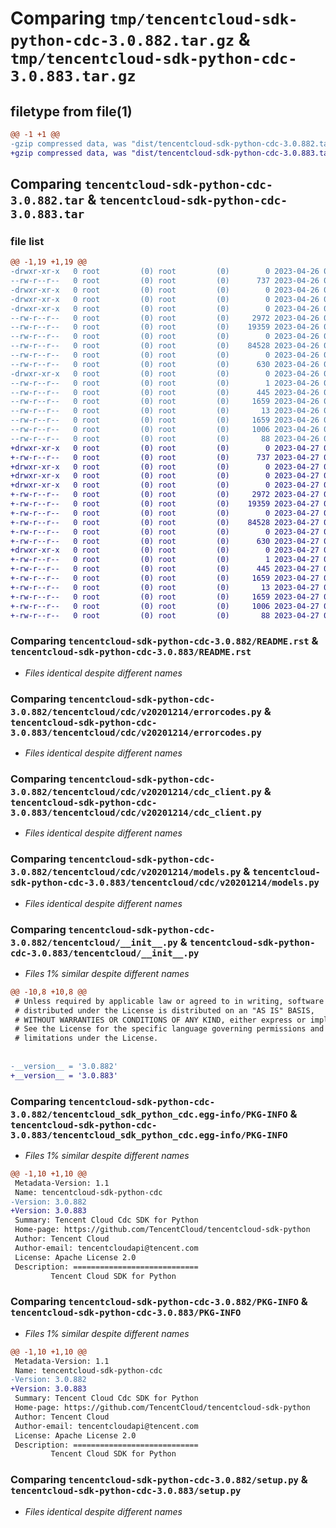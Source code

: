 # Comparing `tmp/tencentcloud-sdk-python-cdc-3.0.882.tar.gz` & `tmp/tencentcloud-sdk-python-cdc-3.0.883.tar.gz`

## filetype from file(1)

```diff
@@ -1 +1 @@
-gzip compressed data, was "dist/tencentcloud-sdk-python-cdc-3.0.882.tar", last modified: Wed Apr 26 03:01:13 2023, max compression
+gzip compressed data, was "dist/tencentcloud-sdk-python-cdc-3.0.883.tar", last modified: Thu Apr 27 00:20:15 2023, max compression
```

## Comparing `tencentcloud-sdk-python-cdc-3.0.882.tar` & `tencentcloud-sdk-python-cdc-3.0.883.tar`

### file list

```diff
@@ -1,19 +1,19 @@
-drwxr-xr-x   0 root         (0) root         (0)        0 2023-04-26 03:01:13.000000 tencentcloud-sdk-python-cdc-3.0.882/
--rw-r--r--   0 root         (0) root         (0)      737 2023-04-26 03:01:12.000000 tencentcloud-sdk-python-cdc-3.0.882/README.rst
-drwxr-xr-x   0 root         (0) root         (0)        0 2023-04-26 03:01:13.000000 tencentcloud-sdk-python-cdc-3.0.882/tencentcloud/
-drwxr-xr-x   0 root         (0) root         (0)        0 2023-04-26 03:01:13.000000 tencentcloud-sdk-python-cdc-3.0.882/tencentcloud/cdc/
-drwxr-xr-x   0 root         (0) root         (0)        0 2023-04-26 03:01:13.000000 tencentcloud-sdk-python-cdc-3.0.882/tencentcloud/cdc/v20201214/
--rw-r--r--   0 root         (0) root         (0)     2972 2023-04-26 03:01:12.000000 tencentcloud-sdk-python-cdc-3.0.882/tencentcloud/cdc/v20201214/errorcodes.py
--rw-r--r--   0 root         (0) root         (0)    19359 2023-04-26 03:01:12.000000 tencentcloud-sdk-python-cdc-3.0.882/tencentcloud/cdc/v20201214/cdc_client.py
--rw-r--r--   0 root         (0) root         (0)        0 2023-04-26 03:01:12.000000 tencentcloud-sdk-python-cdc-3.0.882/tencentcloud/cdc/v20201214/__init__.py
--rw-r--r--   0 root         (0) root         (0)    84528 2023-04-26 03:01:12.000000 tencentcloud-sdk-python-cdc-3.0.882/tencentcloud/cdc/v20201214/models.py
--rw-r--r--   0 root         (0) root         (0)        0 2023-04-26 03:01:12.000000 tencentcloud-sdk-python-cdc-3.0.882/tencentcloud/cdc/__init__.py
--rw-r--r--   0 root         (0) root         (0)      630 2023-04-26 03:01:12.000000 tencentcloud-sdk-python-cdc-3.0.882/tencentcloud/__init__.py
-drwxr-xr-x   0 root         (0) root         (0)        0 2023-04-26 03:01:13.000000 tencentcloud-sdk-python-cdc-3.0.882/tencentcloud_sdk_python_cdc.egg-info/
--rw-r--r--   0 root         (0) root         (0)        1 2023-04-26 03:01:13.000000 tencentcloud-sdk-python-cdc-3.0.882/tencentcloud_sdk_python_cdc.egg-info/dependency_links.txt
--rw-r--r--   0 root         (0) root         (0)      445 2023-04-26 03:01:13.000000 tencentcloud-sdk-python-cdc-3.0.882/tencentcloud_sdk_python_cdc.egg-info/SOURCES.txt
--rw-r--r--   0 root         (0) root         (0)     1659 2023-04-26 03:01:13.000000 tencentcloud-sdk-python-cdc-3.0.882/tencentcloud_sdk_python_cdc.egg-info/PKG-INFO
--rw-r--r--   0 root         (0) root         (0)       13 2023-04-26 03:01:13.000000 tencentcloud-sdk-python-cdc-3.0.882/tencentcloud_sdk_python_cdc.egg-info/top_level.txt
--rw-r--r--   0 root         (0) root         (0)     1659 2023-04-26 03:01:13.000000 tencentcloud-sdk-python-cdc-3.0.882/PKG-INFO
--rw-r--r--   0 root         (0) root         (0)     1006 2023-04-26 03:01:12.000000 tencentcloud-sdk-python-cdc-3.0.882/setup.py
--rw-r--r--   0 root         (0) root         (0)       88 2023-04-26 03:01:13.000000 tencentcloud-sdk-python-cdc-3.0.882/setup.cfg
+drwxr-xr-x   0 root         (0) root         (0)        0 2023-04-27 00:20:15.000000 tencentcloud-sdk-python-cdc-3.0.883/
+-rw-r--r--   0 root         (0) root         (0)      737 2023-04-27 00:20:15.000000 tencentcloud-sdk-python-cdc-3.0.883/README.rst
+drwxr-xr-x   0 root         (0) root         (0)        0 2023-04-27 00:20:15.000000 tencentcloud-sdk-python-cdc-3.0.883/tencentcloud/
+drwxr-xr-x   0 root         (0) root         (0)        0 2023-04-27 00:20:15.000000 tencentcloud-sdk-python-cdc-3.0.883/tencentcloud/cdc/
+drwxr-xr-x   0 root         (0) root         (0)        0 2023-04-27 00:20:15.000000 tencentcloud-sdk-python-cdc-3.0.883/tencentcloud/cdc/v20201214/
+-rw-r--r--   0 root         (0) root         (0)     2972 2023-04-27 00:20:15.000000 tencentcloud-sdk-python-cdc-3.0.883/tencentcloud/cdc/v20201214/errorcodes.py
+-rw-r--r--   0 root         (0) root         (0)    19359 2023-04-27 00:20:15.000000 tencentcloud-sdk-python-cdc-3.0.883/tencentcloud/cdc/v20201214/cdc_client.py
+-rw-r--r--   0 root         (0) root         (0)        0 2023-04-27 00:20:15.000000 tencentcloud-sdk-python-cdc-3.0.883/tencentcloud/cdc/v20201214/__init__.py
+-rw-r--r--   0 root         (0) root         (0)    84528 2023-04-27 00:20:15.000000 tencentcloud-sdk-python-cdc-3.0.883/tencentcloud/cdc/v20201214/models.py
+-rw-r--r--   0 root         (0) root         (0)        0 2023-04-27 00:20:15.000000 tencentcloud-sdk-python-cdc-3.0.883/tencentcloud/cdc/__init__.py
+-rw-r--r--   0 root         (0) root         (0)      630 2023-04-27 00:20:15.000000 tencentcloud-sdk-python-cdc-3.0.883/tencentcloud/__init__.py
+drwxr-xr-x   0 root         (0) root         (0)        0 2023-04-27 00:20:15.000000 tencentcloud-sdk-python-cdc-3.0.883/tencentcloud_sdk_python_cdc.egg-info/
+-rw-r--r--   0 root         (0) root         (0)        1 2023-04-27 00:20:15.000000 tencentcloud-sdk-python-cdc-3.0.883/tencentcloud_sdk_python_cdc.egg-info/dependency_links.txt
+-rw-r--r--   0 root         (0) root         (0)      445 2023-04-27 00:20:15.000000 tencentcloud-sdk-python-cdc-3.0.883/tencentcloud_sdk_python_cdc.egg-info/SOURCES.txt
+-rw-r--r--   0 root         (0) root         (0)     1659 2023-04-27 00:20:15.000000 tencentcloud-sdk-python-cdc-3.0.883/tencentcloud_sdk_python_cdc.egg-info/PKG-INFO
+-rw-r--r--   0 root         (0) root         (0)       13 2023-04-27 00:20:15.000000 tencentcloud-sdk-python-cdc-3.0.883/tencentcloud_sdk_python_cdc.egg-info/top_level.txt
+-rw-r--r--   0 root         (0) root         (0)     1659 2023-04-27 00:20:15.000000 tencentcloud-sdk-python-cdc-3.0.883/PKG-INFO
+-rw-r--r--   0 root         (0) root         (0)     1006 2023-04-27 00:20:15.000000 tencentcloud-sdk-python-cdc-3.0.883/setup.py
+-rw-r--r--   0 root         (0) root         (0)       88 2023-04-27 00:20:15.000000 tencentcloud-sdk-python-cdc-3.0.883/setup.cfg
```

### Comparing `tencentcloud-sdk-python-cdc-3.0.882/README.rst` & `tencentcloud-sdk-python-cdc-3.0.883/README.rst`

 * *Files identical despite different names*

### Comparing `tencentcloud-sdk-python-cdc-3.0.882/tencentcloud/cdc/v20201214/errorcodes.py` & `tencentcloud-sdk-python-cdc-3.0.883/tencentcloud/cdc/v20201214/errorcodes.py`

 * *Files identical despite different names*

### Comparing `tencentcloud-sdk-python-cdc-3.0.882/tencentcloud/cdc/v20201214/cdc_client.py` & `tencentcloud-sdk-python-cdc-3.0.883/tencentcloud/cdc/v20201214/cdc_client.py`

 * *Files identical despite different names*

### Comparing `tencentcloud-sdk-python-cdc-3.0.882/tencentcloud/cdc/v20201214/models.py` & `tencentcloud-sdk-python-cdc-3.0.883/tencentcloud/cdc/v20201214/models.py`

 * *Files identical despite different names*

### Comparing `tencentcloud-sdk-python-cdc-3.0.882/tencentcloud/__init__.py` & `tencentcloud-sdk-python-cdc-3.0.883/tencentcloud/__init__.py`

 * *Files 1% similar despite different names*

```diff
@@ -10,8 +10,8 @@
 # Unless required by applicable law or agreed to in writing, software
 # distributed under the License is distributed on an "AS IS" BASIS,
 # WITHOUT WARRANTIES OR CONDITIONS OF ANY KIND, either express or implied.
 # See the License for the specific language governing permissions and
 # limitations under the License.
 
 
-__version__ = '3.0.882'
+__version__ = '3.0.883'
```

### Comparing `tencentcloud-sdk-python-cdc-3.0.882/tencentcloud_sdk_python_cdc.egg-info/PKG-INFO` & `tencentcloud-sdk-python-cdc-3.0.883/tencentcloud_sdk_python_cdc.egg-info/PKG-INFO`

 * *Files 1% similar despite different names*

```diff
@@ -1,10 +1,10 @@
 Metadata-Version: 1.1
 Name: tencentcloud-sdk-python-cdc
-Version: 3.0.882
+Version: 3.0.883
 Summary: Tencent Cloud Cdc SDK for Python
 Home-page: https://github.com/TencentCloud/tencentcloud-sdk-python
 Author: Tencent Cloud
 Author-email: tencentcloudapi@tencent.com
 License: Apache License 2.0
 Description: ============================
         Tencent Cloud SDK for Python
```

### Comparing `tencentcloud-sdk-python-cdc-3.0.882/PKG-INFO` & `tencentcloud-sdk-python-cdc-3.0.883/PKG-INFO`

 * *Files 1% similar despite different names*

```diff
@@ -1,10 +1,10 @@
 Metadata-Version: 1.1
 Name: tencentcloud-sdk-python-cdc
-Version: 3.0.882
+Version: 3.0.883
 Summary: Tencent Cloud Cdc SDK for Python
 Home-page: https://github.com/TencentCloud/tencentcloud-sdk-python
 Author: Tencent Cloud
 Author-email: tencentcloudapi@tencent.com
 License: Apache License 2.0
 Description: ============================
         Tencent Cloud SDK for Python
```

### Comparing `tencentcloud-sdk-python-cdc-3.0.882/setup.py` & `tencentcloud-sdk-python-cdc-3.0.883/setup.py`

 * *Files identical despite different names*

